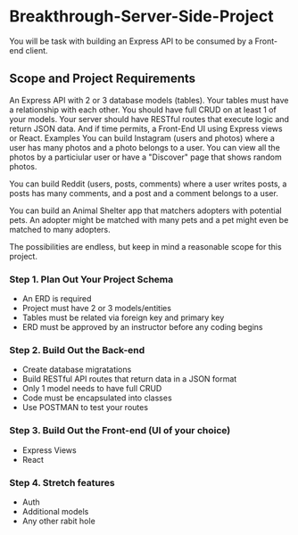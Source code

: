 # Breakthrough-Server-Side-Project


You will be task with building an Express API to be consumed by a Front-end client.

## Scope and Project Requirements

An Express API with 2 or 3 database models (tables).
Your tables must have a relationship with each other.
You should have full CRUD on at least 1 of your models.
Your server should have RESTful routes that execute logic and return JSON data.
And if time permits, a Front-End UI using Express views or React.
Examples
You can build Instagram (users and photos) where a user has many photos and a photo belongs to a user. You can view all the photos by a particiular user or have a "Discover" page that shows random photos.

You can build Reddit (users, posts, comments) where a user writes posts, a posts has many comments, and a post and a comment belongs to a user.

You can build an Animal Shelter app that matchers adopters with potential pets. An adopter might be matched with many pets and a pet might even be matched to many adopters.

The possibilities are endless, but keep in mind a reasonable scope for this project.

### Step 1. Plan Out Your Project Schema
- An ERD is required
- Project must have 2 or 3 models/entities
- Tables must be related via foreign key and primary key
- ERD must be approved by an instructor before any coding begins

### Step 2. Build Out the Back-end
- Create database migratations
- Build RESTful API routes that return data in a JSON format
- Only 1 model needs to have full CRUD
- Code must be encapsulated into classes
- Use POSTMAN to test your routes

### Step 3. Build Out the Front-end (UI of your choice)
- Express Views
- React

### Step 4. Stretch features
- Auth
- Additional models
- Any other rabit hole
